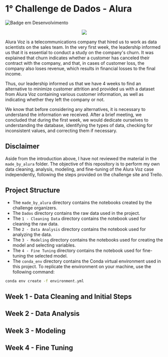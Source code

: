 # 1° Challenge de Dados -  Alura
![Badge em Desenvolvimento](http://img.shields.io/static/v1?label=STATUS&message=EM%20DESENVOLVIMENTO&color=GREEN&style=for-the-badge)

<center>
  <img src="https://i.imgur.com/jn7km8o.png">
</center>

Alura Voz is a telecommunications company that hired us to work as data scientists on the sales team. In the very first week, the leadership informed us that it is essential to conduct a study on the company's churn. It was explained that churn indicates whether a customer has canceled their contract with the company, and that, in cases of customer loss, the company also loses revenue, which results in financial losses to the final income.

Thus, our leadership informed us that we have 4 weeks to find an alternative to minimize customer attrition and provided us with a dataset from Alura Voz containing various customer information, as well as indicating whether they left the company or not.

We know that before considering any alternatives, it is necessary to understand the information we received. After a brief meeting, we concluded that during the first week, we would dedicate ourselves to understanding the database, identifying the types of data, checking for inconsistent values, and correcting them if necessary.

## Disclaimer

Aside from the introduction above, I have not reviewed the material in the `made_by_alura` folder. The objective of this repository is to perform my own data cleaning, analysis, modeling, and fine-tuning of the Alura Voz case independently, following the steps provided on the challenge site and Trello.

## Project Structure 

- The `made_by_alura` directory contains the notebooks created by the challenge organizers.
- The `Dados` directory contains the raw data used in the project.
- The `1 - Cleaning Data` directory contains the notebook used for cleaning the raw data.
- The `2 - Data Analysis` directory contains the notebook used for analyzing the data.
- The `3 - Modeling` directory contains the notebooks used for creating the model and selecting variables.
- The `4 - Fine Tuning` directory contains the notebook used for fine-tuning the selected model.
- The `conda_env` directory contains the Conda virtual environment used in this project. To replicate the environment on your machine, use the following command:

```bash
conda env create -f environment.yml
```

## Week 1 - Data Cleaning and Initial Steps

## Week 2 - Data Analysis

## Week 3 - Modeling

## Week 4 - Fine Tuning